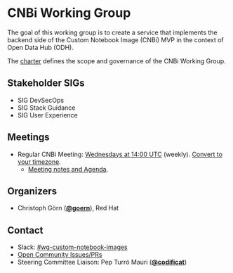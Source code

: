 <!---
This is an autogenerated file!

Please do not edit this file directly, but instead make changes to the
sigs.yaml file in the project root.

To understand how this file is generated, see https://git.k8s.io/community/generator/README.md

for Thoth we use `podman run --rm -e WHAT -e GO111MODULE=on -e GOPROXY -v $(pwd):/go/src/app:Z golang:1.12 make -C /go/src/app generate`

--->
# CNBi Working Group

The goal of this working group is to create a service that implements the backend side of the Custom Notebook Image (CNBi) MVP in the context of Open Data Hub (ODH).

The [charter](charter.md) defines the scope and governance of the CNBi Working Group.

## Stakeholder SIGs
* SIG DevSecOps
* SIG Stack Guidance
* SIG User Experience

## Meetings
* Regular CNBi Meeting: [Wednesdays at 14:00 UTC](https://meet.google.com/cyo-imtt-twa) (weekly). [Convert to your timezone](http://www.thetimezoneconverter.com/?t=14:00&tz=UTC).
  * [Meeting notes and Agenda](https://docs.google.com/document/d/1NQJ2gv6lYTcgxFh2nTlVZpGVh1nb2C43yqPh7igvRRM/edit).

## Organizers

* Christoph Görn (**[@goern](https://github.com/goern)**), Red Hat

## Contact
- Slack: [#wg-custom-notebook-images](https://kubernetes.slack.com/messages/wg-custom-notebook-images)
- [Open Community Issues/PRs](https://github.com/kubernetes/community/labels/wg%2Fcnbi)
- Steering Committee Liaison: Pep Turró Mauri (**[@codificat](https://github.com/codificat)**)
<!-- BEGIN CUSTOM CONTENT -->

<!-- END CUSTOM CONTENT -->
